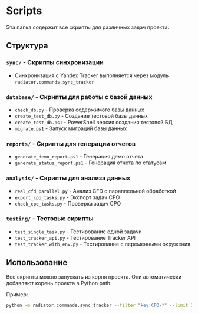 # Scripts

Эта папка содержит все скрипты для различных задач проекта.

## Структура

### `sync/` - Скрипты синхронизации
- Синхронизация с Yandex Tracker выполняется через модуль `radiator.commands.sync_tracker`

### `database/` - Скрипты для работы с базой данных
- `check_db.py` - Проверка содержимого базы данных
- `create_test_db.py` - Создание тестовой базы данных
- `create_test_db.ps1` - PowerShell версия создания тестовой БД
- `migrate.ps1` - Запуск миграций базы данных

### `reports/` - Скрипты для генерации отчетов
- `generate_demo_report.ps1` - Генерация демо отчета
- `generate_status_report.ps1` - Генерация отчета по статусам

### `analysis/` - Скрипты для анализа данных
- `real_cfd_parallel.py` - Анализ CFD с параллельной обработкой
- `export_cpo_tasks.py` - Экспорт задач CPO
- `check_cpo_tasks.py` - Проверка задач CPO

### `testing/` - Тестовые скрипты
- `test_single_task.py` - Тестирование одной задачи
- `test_tracker_api.py` - Тестирование Tracker API
- `test_tracker_with_env.py` - Тестирование с переменными окружения

## Использование

Все скрипты можно запускать из корня проекта. Они автоматически добавляют корень проекта в Python path.

Пример:
```bash
python -m radiator.commands.sync_tracker --filter "key:CPO-*" --limit 1000
```
